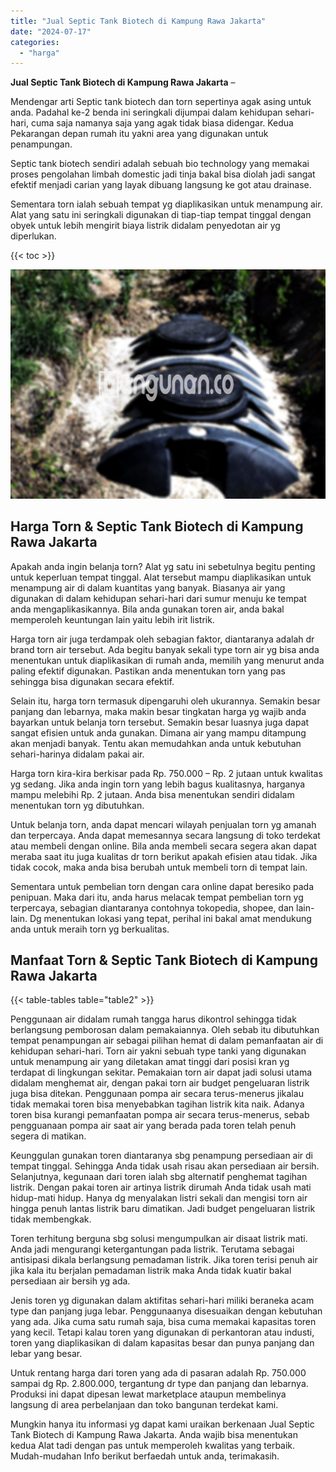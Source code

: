 ```yaml
---
title: "Jual Septic Tank Biotech di Kampung Rawa Jakarta"
date: "2024-07-17"
categories: 
  - "harga"
---
```


**Jual Septic Tank Biotech di Kampung Rawa Jakarta** –

Mendengar arti Septic tank biotech dan torn sepertinya agak asing untuk anda. Padahal ke-2 benda ini seringkali dijumpai dalam kehidupan sehari-hari, cuma saja namanya saja yang agak tidak biasa didengar. Kedua Pekarangan depan rumah itu yakni area yang digunakan untuk penampungan.

Septic tank biotech sendiri adalah sebuah bio technology yang memakai proses pengolahan limbah domestic jadi tinja bakal bisa diolah jadi sangat efektif menjadi carian yang layak dibuang langsung ke got atau drainase.

Sementara torn ialah sebuah tempat yg diaplikasikan untuk menampung air. Alat yang satu ini seringkali digunakan di tiap-tiap tempat tinggal dengan obyek untuk lebih mengirit biaya listrik didalam penyedotan air yg diperlukan.

{{< toc >}}

![Jual Septic Tank Biotech di Kampung Rawa Jakarta](/images/jual-bio-septictank-41.png)

## Harga Torn & Septic Tank Biotech di Kampung Rawa Jakarta

Apakah anda ingin belanja torn? Alat yg satu ini sebetulnya begitu penting untuk keperluan tempat tinggal. Alat tersebut mampu diaplikasikan untuk menampung air di dalam kuantitas yang banyak. Biasanya air yang digunakan di dalam kehidupan sehari-hari dari sumur menuju ke tempat anda mengaplikasikannya. Bila anda gunakan toren air, anda bakal memperoleh keuntungan lain yaitu lebih irit listrik.

Harga torn air juga terdampak oleh sebagian faktor, diantaranya adalah dr brand torn air tersebut. Ada begitu banyak sekali type torn air yg bisa anda menentukan untuk diaplikasikan di rumah anda, memilih yang menurut anda paling efektif digunakan. Pastikan anda menentukan torn yang pas sehingga bisa digunakan secara efektif.

Selain itu, harga torn termasuk dipengaruhi oleh ukurannya. Semakin besar panjang dan lebarnya, maka makin besar tingkatan harga yg wajib anda bayarkan untuk belanja torn tersebut. Semakin besar luasnya juga dapat sangat efisien untuk anda gunakan. Dimana air yang mampu ditampung akan menjadi banyak. Tentu akan memudahkan anda untuk kebutuhan sehari-harinya didalam pakai air.

Harga torn kira-kira berkisar pada Rp. 750.000 – Rp. 2 jutaan untuk kwalitas yg sedang. Jika anda ingin torn yang lebih bagus kualitasnya, harganya mampu melebihi Rp. 2 jutaan. Anda bisa menentukan sendiri didalam menentukan torn yg dibutuhkan.

Untuk belanja torn, anda dapat mencari wilayah penjualan torn yg amanah dan terpercaya. Anda dapat memesannya secara langsung di toko terdekat atau membeli dengan online. Bila anda membeli secara segera akan dapat meraba saat itu juga kualitas dr torn berikut apakah efisien atau tidak. Jika tidak cocok, maka anda bisa berubah untuk membeli torn di tempat lain.

Sementara untuk pembelian torn dengan cara online dapat beresiko pada penipuan. Maka dari itu, anda harus melacak tempat pembelian torn yg terpercaya, sebagian diantaranya contohnya tokopedia, shopee, dan lain-lain. Dg menentukan lokasi yang tepat, perihal ini bakal amat mendukung anda untuk meraih torn yg berkualitas.

## Manfaat Torn & Septic Tank Biotech di Kampung Rawa Jakarta

{{< table-tables table="table2" >}}

Penggunaan air didalam rumah tangga harus dikontrol sehingga tidak berlangsung pemborosan dalam pemakaiannya. Oleh sebab itu dibutuhkan tempat penampungan air sebagai pilihan hemat di dalam pemanfaatan air di kehidupan sehari-hari. Torn air yakni sebuah type tanki yang digunakan untuk menampung air yang diletakan amat tinggi dari posisi kran yg terdapat di lingkungan sekitar. Pemakaian torn air dapat jadi solusi utama didalam menghemat air, dengan pakai torn air budget pengeluaran listrik juga bisa ditekan. Penggunaan pompa air secara terus-menerus jikalau tidak memakai toren bisa menyebabkan tagihan listrik kita naik. Adanya toren bisa kurangi pemanfaatan pompa air secara terus-menerus, sebab pengguanaan pompa air saat air yang berada pada toren telah penuh segera di matikan.

Keunggulan gunakan toren diantaranya sbg penampung persediaan air di tempat tinggal. Sehingga Anda tidak usah risau akan persediaan air bersih. Selanjutnya, kegunaan dari toren ialah sbg alternatif penghemat tagihan listrik. Dengan pakai toren air artinya listrik dirumah Anda tidak usah mati hidup-mati hidup. Hanya dg menyalakan listri sekali dan mengisi torn air hingga penuh lantas listrik baru dimatikan. Jadi budget pengeluaran listrik tidak membengkak.

Toren terhitung berguna sbg solusi mengumpulkan air disaat listrik mati. Anda jadi mengurangi ketergantungan pada listrik. Terutama sebagai antisipasi dikala berlangsung pemadaman listrik. Jika toren terisi penuh air jika kala itu berjalan pemadaman listrik maka Anda tidak kuatir bakal persediaan air bersih yg ada.

Jenis toren yg digunakan dalam aktifitas sehari-hari miliki beraneka acam type dan panjang juga lebar. Penggunaanya disesuaikan dengan kebutuhan yang ada. Jika cuma satu rumah saja, bisa cuma memakai kapasitas toren yang kecil. Tetapi kalau toren yang digunakan di perkantoran atau industi, toren yang diaplikasikan di dalam kapasitas besar dan punya panjang dan lebar yang besar.

Untuk rentang harga dari toren yang ada di pasaran adalah Rp. 750.000 sampai dg Rp. 2.800.000, tergantung dr type dan panjang dan lebarnya. Produksi ini dapat dipesan lewat marketplace ataupun membelinya langsung di area perbelanjaan dan toko bangunan terdekat kami.

Mungkin hanya itu informasi yg dapat kami uraikan berkenaan Jual Septic Tank Biotech di Kampung Rawa Jakarta. Anda wajib bisa menentukan kedua Alat tadi dengan pas untuk memperoleh kwalitas yang terbaik. Mudah-mudahan Info berikut berfaedah untuk anda, terimakasih.
